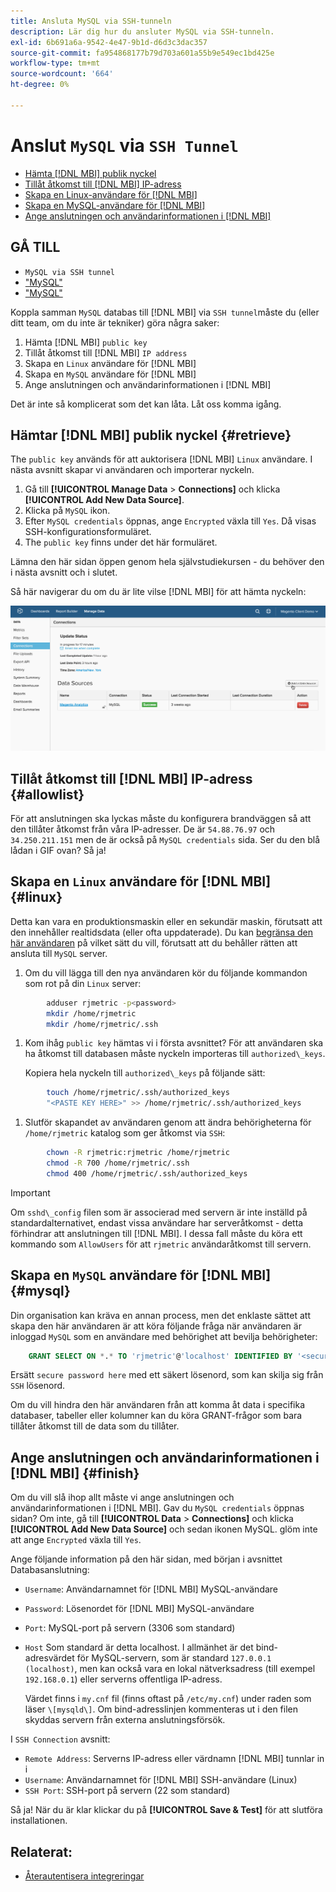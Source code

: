 ```yaml
---
title: Ansluta MySQL via SSH-tunneln
description: Lär dig hur du ansluter MySQL via SSH-tunneln.
exl-id: 6b691a6a-9542-4e47-9b1d-d6d3c3dac357
source-git-commit: fa954868177b79d703a601a55b9e549ec1bd425e
workflow-type: tm+mt
source-wordcount: '664'
ht-degree: 0%

---
```


# Anslut `MySQL` via `SSH Tunnel`

* [Hämta [!DNL MBI] publik nyckel](#retrieve)
* [Tillåt åtkomst till [!DNL MBI] IP-adress](#allowlist)
* [Skapa en Linux-användare för [!DNL MBI]](#linux)
* [Skapa en MySQL-användare för [!DNL MBI]](#mysql)
* [Ange anslutningen och användarinformationen i [!DNL MBI]](#finish)

## GÅ TILL

* `MySQL via SSH tunnel`
* [&quot;MySQL&quot;](../integrations/mysql-via-a-direct-connection.md)
* [&quot;MySQL&quot;](../integrations/mysql-via-cpanel.md)

Koppla samman `MySQL` databas till [!DNL MBI] via `SSH tunnel`måste du (eller ditt team, om du inte är tekniker) göra några saker:

1. Hämta [!DNL MBI] `public key`
1. Tillåt åtkomst till [!DNL MBI] `IP address`
1. Skapa en `Linux` användare för [!DNL MBI]
1. Skapa en `MySQL` användare för [!DNL MBI]
1. Ange anslutningen och användarinformationen i [!DNL MBI]

Det är inte så komplicerat som det kan låta. Låt oss komma igång.

## Hämtar [!DNL MBI] publik nyckel {#retrieve}

The `public key` används för att auktorisera [!DNL MBI] `Linux` användare. I nästa avsnitt skapar vi användaren och importerar nyckeln.

1. Gå till **[!UICONTROL Manage Data** > **Connections]** och klicka **[!UICONTROL Add New Data Source]**.
1. Klicka på `MySQL` ikon.
1. Efter `MySQL credentials` öppnas, ange `Encrypted` växla till `Yes`. Då visas SSH-konfigurationsformuläret.
1. The `public key` finns under det här formuläret.

Lämna den här sidan öppen genom hela självstudiekursen - du behöver den i nästa avsnitt och i slutet.

Så här navigerar du om du är lite vilse [!DNL MBI] för att hämta nyckeln:

![](../../../assets/MySQL_SSH.gif)<!--{: width="770"}-->

## Tillåt åtkomst till [!DNL MBI] IP-adress {#allowlist}

För att anslutningen ska lyckas måste du konfigurera brandväggen så att den tillåter åtkomst från våra IP-adresser. De är `54.88.76.97` och `34.250.211.151` men de är också på `MySQL credentials` sida. Ser du den blå lådan i GIF ovan? Så ja!

## Skapa en `Linux` användare för [!DNL MBI] {#linux}

Detta kan vara en produktionsmaskin eller en sekundär maskin, förutsatt att den innehåller realtidsdata (eller ofta uppdaterade). Du kan [begränsa den här användaren](../../../administrator/account-management/restrict-db-access.md) på vilket sätt du vill, förutsatt att du behåller rätten att ansluta till `MySQL` server.

1. Om du vill lägga till den nya användaren kör du följande kommandon som rot på din `Linux` server:

```bash
        adduser rjmetric -p<password>
        mkdir /home/rjmetric
        mkdir /home/rjmetric/.ssh
```

1. Kom ihåg `public key` hämtas vi i första avsnittet? För att användaren ska ha åtkomst till databasen måste nyckeln importeras till `authorized\_keys`.

   Kopiera hela nyckeln till `authorized\_keys` på följande sätt:

```bash
        touch /home/rjmetric/.ssh/authorized_keys
        "<PASTE KEY HERE>" >> /home/rjmetric/.ssh/authorized_keys
```

1. Slutför skapandet av användaren genom att ändra behörigheterna för `/home/rjmetric` katalog som ger åtkomst via `SSH`:

```bash
        chown -R rjmetric:rjmetric /home/rjmetric
        chmod -R 700 /home/rjmetric/.ssh
        chmod 400 /home/rjmetric/.ssh/authorized_keys
```

>[!IMPORTANT]
>
>Om `sshd\_config` filen som är associerad med servern är inte inställd på standardalternativet, endast vissa användare har serveråtkomst - detta förhindrar att anslutningen till [!DNL MBI]. I dessa fall måste du köra ett kommando som `AllowUsers` för att `rjmetric` användaråtkomst till servern.

## Skapa en `MySQL` användare för [!DNL MBI] {#mysql}

Din organisation kan kräva en annan process, men det enklaste sättet att skapa den här användaren är att köra följande fråga när användaren är inloggad `MySQL` som en användare med behörighet att bevilja behörigheter:

```sql
    GRANT SELECT ON *.* TO 'rjmetric'@'localhost' IDENTIFIED BY '<secure password here>';
```

Ersätt `secure password here` med ett säkert lösenord, som kan skilja sig från `SSH` lösenord.

Om du vill hindra den här användaren från att komma åt data i specifika databaser, tabeller eller kolumner kan du köra GRANT-frågor som bara tillåter åtkomst till de data som du tillåter.

## Ange anslutningen och användarinformationen i [!DNL MBI] {#finish}

Om du vill slå ihop allt måste vi ange anslutningen och användarinformationen i [!DNL MBI]. Gav du `MySQL credentials` öppnas sidan? Om inte, gå till **[!UICONTROL Data** > **Connections]** och klicka **[!UICONTROL Add New Data Source]** och sedan ikonen MySQL. glöm inte att ange `Encrypted` växla till `Yes`.

Ange följande information på den här sidan, med början i avsnittet Databasanslutning:

* `Username`: Användarnamnet för [!DNL MBI] MySQL-användare
* `Password`: Lösenordet för [!DNL MBI] MySQL-användare
* `Port`: MySQL-port på servern (3306 som standard)
* `Host` Som standard är detta localhost. I allmänhet är det bind-adresvärdet för MySQL-servern, som är standard `127.0.0.1 (localhost)`, men kan också vara en lokal nätverksadress (till exempel `192.168.0.1`) eller serverns offentliga IP-adress.

   Värdet finns i `my.cnf` fil (finns oftast på `/etc/my.cnf`) under raden som läser `\[mysqld\]`. Om bind-adresslinjen kommenteras ut i den filen skyddas servern från externa anslutningsförsök.

I `SSH Connection` avsnitt:

* `Remote Address`: Serverns IP-adress eller värdnamn [!DNL MBI] tunnlar in i
* `Username`: Användarnamnet för [!DNL MBI] SSH-användare (Linux)
* `SSH Port`: SSH-port på servern (22 som standard)

Så ja! När du är klar klickar du på **[!UICONTROL Save & Test]** för att slutföra installationen.

## Relaterat:

* [Återautentisera integreringar](https://experienceleague.adobe.com/docs/commerce-knowledge-base/kb/how-to/mbi-reauthenticating-integrations.html?lang=en)
